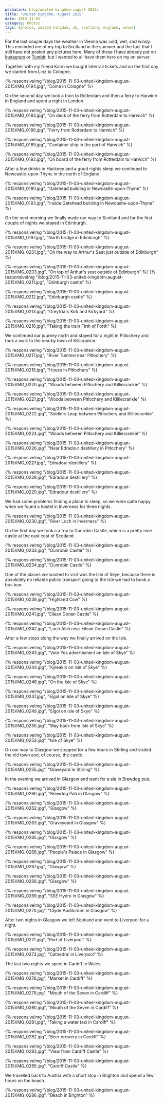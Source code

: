 ```yaml
---
permalink: blog/united-kingdom-august-2015/
title: 'United Kingdom, August 2015'
date: 2015-11-03
category: Photos
tags: [photos, united kingdom, uk, scotland, england, wales]
---
```


For the last couple days the weather in Vienna was cold, wet, and windy. This reminded me of my trip to Scotland in the summer and the fact that I still have not posted any pictures here. Many of these I have already put on [Instagram](https://www.instagram.com/florian_/) or [Tumblr](http://42reasons.com), but I wanted to all have them here on my on server.

Together with my friend Karin we bought Interrail tickets and on the first day we started from Linz to Cologne.

{% responsiveImg "/blog/2015-11-03-united-kingdom-august-2015/IMG_0194.jpg", "Dome in Cologne" %}

On the second day we took a train to Rotterdam and then a ferry to Harwich in England and spent a night in London.

{% responsiveImg "/blog/2015-11-03-united-kingdom-august-2015/IMG_0183.jpg", "On deck of the ferry from Rotterdam to Harwich" %}

{% responsiveImg "/blog/2015-11-03-united-kingdom-august-2015/IMG_0186.jpg", "Ferry from Rotterdam to Harwich" %}

{% responsiveImg "/blog/2015-11-03-united-kingdom-august-2015/IMG_0189.jpg", "Container ship in the port of Harwich" %}

{% responsiveImg "/blog/2015-11-03-united-kingdom-august-2015/IMG_0192.jpg", "On board of the ferry from Rotterdam to Harwich" %}

After a few drinks in Hackney and a good nights sleep we continued to Newcastle-upon-Thyne in the north of England.

{% responsiveImg "/blog/2015-11-03-united-kingdom-august-2015/IMG_0180.jpg", "Gatehead building in Newcastle-upon-Thyne" %}

{% responsiveImg "/blog/2015-11-03-united-kingdom-august-2015/IMG_0193.jpg", "Inside Gatehead building in Newcastle-upon-Thyne" %}

On the next morning we finally made our way to Scotland and for the first couple of nights we stayed in Edinburgh.

{% responsiveImg "/blog/2015-11-03-united-kingdom-august-2015/IMG_0197.jpg", "North bridge in Edinburgh" %}

{% responsiveImg "/blog/2015-11-03-united-kingdom-august-2015/IMG_0201.jpg", "On the way to Arthur's Seat just outside of Edinburgh" %}

{% responsiveImg "/blog/2015-11-03-united-kingdom-august-2015/IMG_0203.jpg", "On top of Arthur's seat outside of Edinburgh" %}
{% responsiveImg "/blog/2015-11-03-united-kingdom-august-2015/IMG_0211.jpg", "Edinburgh castle" %}

{% responsiveImg "/blog/2015-11-03-united-kingdom-august-2015/IMG_0212.jpg", "Edinburgh castle" %}

{% responsiveImg "/blog/2015-11-03-united-kingdom-august-2015/IMG_0213.jpg", "Greyfriars Kirk and Kirkyard" %}

{% responsiveImg "/blog/2015-11-03-united-kingdom-august-2015/IMG_0216.jpg", "Taking the train Firth of Forth" %}

We continued our journey north and stayed for a night in Pitlochery and took a walk to the nearby town of Killicrankie.

{% responsiveImg "/blog/2015-11-03-united-kingdom-august-2015/IMG_0217.jpg", "River Tummel near Pitlochery" %}

{% responsiveImg "/blog/2015-11-03-united-kingdom-august-2015/IMG_0218.jpg", "House in Pitlochery" %}

{% responsiveImg "/blog/2015-11-03-united-kingdom-august-2015/IMG_0220.jpg", "Woods between Pitlochery and Killiecrankie" %}

{% responsiveImg "/blog/2015-11-03-united-kingdom-august-2015/IMG_0221.jpg", "Woods between Pitlochery and Killiecrankie" %}

{% responsiveImg "/blog/2015-11-03-united-kingdom-august-2015/IMG_0222.jpg", "Soldiers Leap between Pitlochery and Killiecrankie" %}

{% responsiveImg "/blog/2015-11-03-united-kingdom-august-2015/IMG_0224.jpg", "Woods between Pitlochery and Killiecrankie" %}

{% responsiveImg "/blog/2015-11-03-united-kingdom-august-2015/IMG_0226.jpg", "Near Edradour destillery in Pitlochery" %}

{% responsiveImg "/blog/2015-11-03-united-kingdom-august-2015/IMG_0227.jpg", "Edradour destillery" %}

{% responsiveImg "/blog/2015-11-03-united-kingdom-august-2015/IMG_0228.jpg", "Edradour destillery" %}

{% responsiveImg "/blog/2015-11-03-united-kingdom-august-2015/IMG_0229.jpg", "Edradour destillery" %}

We had some problems finding a place to sleep, so we were quite happy when we found a hostel in Inverness for three nights.

{% responsiveImg "/blog/2015-11-03-united-kingdom-august-2015/IMG_0230.jpg", "River Loch in Inverness" %}

On the first day we took a a trip to Dunrobin Castle, which is a pretty nice castle at the east cost of Scotland.

{% responsiveImg "/blog/2015-11-03-united-kingdom-august-2015/IMG_0233.jpg", "Dunrobin Castle" %}

{% responsiveImg "/blog/2015-11-03-united-kingdom-august-2015/IMG_0234.jpg", "Dunrobin Castle" %}

One of the places we wanted to visit was the Isle of Skye, because there is absolutely no reliable public transport going to the Isle we had to book a bus tour.

{% responsiveImg "/blog/2015-11-03-united-kingdom-august-2015/IMG_0239.jpg", "Highland Cow" %}

{% responsiveImg "/blog/2015-11-03-united-kingdom-august-2015/IMG_0241.jpg", "Eilean Donan Castle" %}

{% responsiveImg "/blog/2015-11-03-united-kingdom-august-2015/IMG_0242.jpg", "Loch Alsh near Eilean Donan Castle" %}

After a few stops along the way we finally arrived on the Isle.

{% responsiveImg "/blog/2015-11-03-united-kingdom-august-2015/IMG_0243.jpg", "Vote Yes advertisment on Isle of Skye" %}

{% responsiveImg "/blog/2015-11-03-united-kingdom-august-2015/IMG_0244.jpg", "Kyleakin on Isle of Skye" %}

{% responsiveImg "/blog/2015-11-03-united-kingdom-august-2015/IMG_0246.jpg", "On the Isle of Skye" %}

{% responsiveImg "/blog/2015-11-03-united-kingdom-august-2015/IMG_0247.jpg", "Elgol on Isle of Skye" %}

{% responsiveImg "/blog/2015-11-03-united-kingdom-august-2015/IMG_0249.jpg", "Elgol on Isle of Skye" %}

{% responsiveImg "/blog/2015-11-03-united-kingdom-august-2015/IMG_0250.jpg", "Way back from Isle of Skye" %}

{% responsiveImg "/blog/2015-11-03-united-kingdom-august-2015/IMG_0253.jpg", "Isle of Skye" %}

On our way to Glasgow we stopped for a few hours in Stirling and visited the old town and, of course, the castle.

{% responsiveImg "/blog/2015-11-03-united-kingdom-august-2015/IMG_0255.jpg", "Graveyard in Stirling" %}

In the evening we arrived in Glasgow and went for a ale in Brewdog pub.

{% responsiveImg "/blog/2015-11-03-united-kingdom-august-2015/IMG_0260.jpg", "Brewdog Pub in Glasgow" %}

{% responsiveImg "/blog/2015-11-03-united-kingdom-august-2015/IMG_0262.jpg", "Glasgow" %}

{% responsiveImg "/blog/2015-11-03-united-kingdom-august-2015/IMG_0263.jpg", "Graveyeard in Glasgow" %}

{% responsiveImg "/blog/2015-11-03-united-kingdom-august-2015/IMG_0265.jpg", "Glasgow" %}

{% responsiveImg "/blog/2015-11-03-united-kingdom-august-2015/IMG_0266.jpg", "People's Palace in Glasgow" %}

{% responsiveImg "/blog/2015-11-03-united-kingdom-august-2015/IMG_0267.jpg", "Glasgow" %}

{% responsiveImg "/blog/2015-11-03-united-kingdom-august-2015/IMG_0268.jpg", "Glasgow" %}

{% responsiveImg "/blog/2015-11-03-united-kingdom-august-2015/IMG_0269.jpg", "SSE Hydro in Glasgow" %}

{% responsiveImg "/blog/2015-11-03-united-kingdom-august-2015/IMG_0270.jpg", "Clyde Auditorium in Glasgow" %}

After two nights in Glasgow we left Scotland and went to Liverpool for a night.

{% responsiveImg "/blog/2015-11-03-united-kingdom-august-2015/IMG_0271.jpg", "Port of Liverpool" %}

{% responsiveImg "/blog/2015-11-03-united-kingdom-august-2015/IMG_0273.jpg", "Cathedral in Liverpool" %}

The last two nights we spent in Cardiff in Wales.

{% responsiveImg "/blog/2015-11-03-united-kingdom-august-2015/IMG_0276.jpg", "Market in Cardiff" %}

{% responsiveImg "/blog/2015-11-03-united-kingdom-august-2015/IMG_0279.jpg", "Mouth of the Seven in Cardiff" %}

{% responsiveImg "/blog/2015-11-03-united-kingdom-august-2015/IMG_0280.jpg", "Mouth of the Seven in Cardiff" %}

{% responsiveImg "/blog/2015-11-03-united-kingdom-august-2015/IMG_0281.jpg", "Taking a water taxi in Cardiff" %}

{% responsiveImg "/blog/2015-11-03-united-kingdom-august-2015/IMG_0282.jpg", "Beer brewery in Cardiff" %}

{% responsiveImg "/blog/2015-11-03-united-kingdom-august-2015/IMG_0283.jpg", "View from Cardiff Castle" %}

{% responsiveImg "/blog/2015-11-03-united-kingdom-august-2015/IMG_0285.jpg", "Cardiff Castle" %}

We travelled back to Austria with a short stop in Brighton and spend a few hours on the beach.

{% responsiveImg "/blog/2015-11-03-united-kingdom-august-2015/IMG_0286.jpg", "Beach in Brighton" %}
